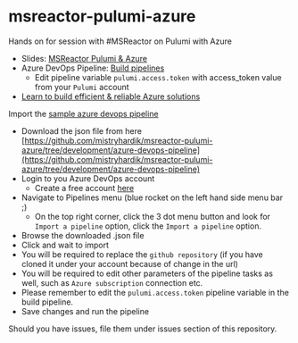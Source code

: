 # msreactor-pulumi-azure
Hands on for session with #MSReactor on Pulumi with Azure

- Slides: [MSReactor Pulumi & Azure](https://1drv.ms/p/s!AuHw0yZ3EZrTgok59Tekerc2CqXgwA?e=tMOxR8)
- Azure DevOps Pipeline: [Build pipelines](https://dev.azure.com/mistryhardik05/MSReactor/_build)
  - Edit pipeline variable `pulumi.access.token` with access_token value from your `Pulumi` account
- [Learn to build efficient & reliable Azure solutions](https://aka.ms/automatewithPulumiAzure-8)
  
Import the [sample azure devops pipeline](https://github.com/mistryhardik/msreactor-pulumi-azure/tree/development/azure-devops-pipeline)
- Download the json file from here [https://github.com/mistryhardik/msreactor-pulumi-azure/tree/development/azure-devops-pipeline](https://github.com/mistryhardik/msreactor-pulumi-azure/tree/development/azure-devops-pipeline)
- Login to you Azure DevOps account
  - Create a free account [here](https://azure.microsoft.com/en-us/services/devops/?nav=min)
- Navigate to Pipelines menu (blue rocket on the left hand side menu bar ;)
  - On the top right corner, click the 3 dot menu button and look for `Import a pipeline` option, click the `Import a pipeline` option.
- Browse the downloaded .json file
- Click and wait to import
- You will be required to replace the `github repository` (if you have cloned it under your account because of change in the url)
- You will be required to edit other parameters of the pipeline tasks as well, such as `Azure subscription` connection etc.
- Please remember to edit the `pulumi.access.token` pipeline variable in the build pipeline.
- Save changes and run the pipeline

Should you have issues, file them under issues section of this repository.
